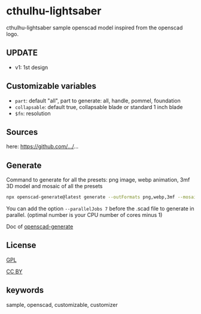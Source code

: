 # cthulhu-lightsaber

cthulhu-lightsaber sample openscad model inspired from the openscad logo.

## UPDATE

- v1: 1st design

## Customizable variables

- `part`: default "all", part to generate: all, handle, pommel, foundation
- `collapsable`: default true, collapsable blade or standard 1 inch blade
- `$fn`: resolution

## Sources

here: https://github.com/.../...

## Generate

Command to generate for all the presets: png image, webp animation, 3mf 3D model and mosaic of all the presets

```bash
npx openscad-generate@latest generate --outFormats png,webp,3mf --mosaicFormat 2,2 --configFile cthulhu-lightsaber.yaml ./cthulhu-lightsaber.scad
```

You can add the option `--parallelJobs 7` before the .scad file to generate in parallel. (optimal number is your CPU number of cores minus 1)

Doc of [openscad-generate](https://github.com/yannickbattail/openscad-generate)

## License

[GPL](https://www.gnu.org/licenses/gpl-3.0.html)

[CC BY](https://creativecommons.org/licenses/by/4.0/)

## keywords

sample, openscad, customizable, customizer

